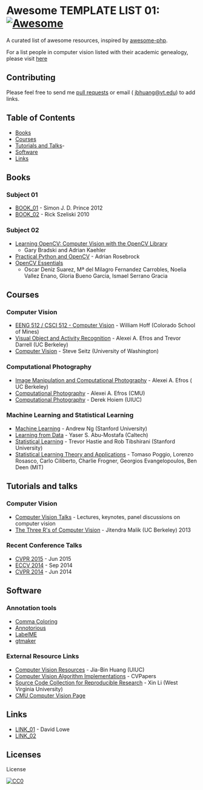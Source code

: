 # Awesome TEMPLATE LIST 01: [![Awesome](https://cdn.rawgit.com/sindresorhus/awesome/d7305f38d29fed78fa85652e3a63e154dd8e8829/media/badge.svg)](https://github.com/sindresorhus/awesome)

A curated list of awesome resources, inspired by [awesome-php](https://github.com/ziadoz/awesome-php).

For a list people in computer vision listed with their academic genealogy, please
visit [here](https://github.com/jbhuang0604/awesome-computer-vision/blob/master/people.md)

## Contributing

Please feel free to send me [pull requests](https://github.com/jbhuang0604/awesome-computer-vision/pulls) or email (
jbhuang@vt.edu) to add links.

## Table of Contents

- [Books](#books)
- [Courses](#courses)
- [Tutorials and Talks](#tutorials-and-talks)-
- [Software](#software)
- [Links](#links)


## Books

### Subject 01

* [BOOK_01](http://www.computervisionmodels.com/) - Simon J. D. Prince 2012
* [BOOK_02](http://szeliski.org/Book/) - Rick Szeliski 2010

### Subject 02

* [Learning OpenCV: Computer Vision with the OpenCV Library](http://www.amazon.com/Learning-OpenCV-Computer-Vision-Library/dp/0596516134)
  - Gary Bradski and Adrian Kaehler
* [Practical Python and OpenCV](https://www.pyimagesearch.com/practical-python-opencv/) - Adrian Rosebrock
* [OpenCV Essentials](http://www.amazon.com/OpenCV-Essentials-Oscar-Deniz-Suarez/dp/1783984244/ref=sr_1_1?s=books&ie=UTF8&qid=1424594237&sr=1-1&keywords=opencv+essentials#)
  - Oscar Deniz Suarez, Mª del Milagro Fernandez Carrobles, Noelia Vallez Enano, Gloria Bueno Garcia, Ismael Serrano
  Gracia

## Courses

### Computer Vision

* [EENG 512 / CSCI 512 - Computer Vision](http://inside.mines.edu/~whoff/courses/EENG512/) - William Hoff (Colorado
  School of Mines)
* [Visual Object and Activity Recognition](https://sites.google.com/site/ucbcs29443/) - Alexei A. Efros and Trevor
  Darrell (UC Berkeley)
* [Computer Vision](http://courses.cs.washington.edu/courses/cse455/12wi/) - Steve Seitz (University of Washington)

### Computational Photography

* [Image Manipulation and Computational Photography](http://inst.eecs.berkeley.edu/~cs194-26/fa14/) - Alexei A. Efros (
  UC Berkeley)
* [Computational Photography](http://graphics.cs.cmu.edu/courses/15-463/2012_fall/463.html) - Alexei A. Efros (CMU)
* [Computational Photography](https://courses.engr.illinois.edu/cs498dh3/) - Derek Hoiem (UIUC)

### Machine Learning and Statistical Learning

* [Machine Learning](https://www.coursera.org/learn/machine-learning) - Andrew Ng (Stanford University)
* [Learning from Data](https://work.caltech.edu/telecourse.html) - Yaser S. Abu-Mostafa (Caltech)
* [Statistical Learning](https://class.stanford.edu/courses/HumanitiesandScience/StatLearning/Winter2015/about) - Trevor
  Hastie and Rob Tibshirani (Stanford University)
* [Statistical Learning Theory and Applications](http://www.mit.edu/~9.520/fall14/) - Tomaso Poggio, Lorenzo Rosasco,
  Carlo Ciliberto, Charlie Frogner, Georgios Evangelopoulos, Ben Deen (MIT)

## Tutorials and talks

### Computer Vision

* [Computer Vision Talks](http://www.computervisiontalks.com/) - Lectures, keynotes, panel discussions on computer
  vision
* [The Three R's of Computer Vision](https://www.youtube.com/watch?v=Mqg6eorYRIQ) - Jitendra Malik (UC Berkeley) 2013

### Recent Conference Talks

- [CVPR 2015](http://www.pamitc.org/cvpr15/) - Jun 2015
- [ECCV 2014](http://videolectures.net/eccv2014_zurich/) - Sep 2014
- [CVPR 2014](http://techtalks.tv/cvpr-2014-oral-talks/) - Jun 2014


## Software

### Annotation tools

* [Comma Coloring](http://commacoloring.herokuapp.com/)
* [Annotorious](https://annotorious.github.io/)
* [LabelME](http://labelme.csail.mit.edu/Release3.0/)
* [gtmaker](https://github.com/sanko-shoko/gtmaker)

### External Resource Links

* [Computer Vision Resources](https://sites.google.com/site/jbhuang0604/resources/vision) - Jia-Bin Huang (UIUC)
* [Computer Vision Algorithm Implementations](http://www.cvpapers.com/rr.html) - CVPapers
* [Source Code Collection for Reproducible Research](http://www.csee.wvu.edu/~xinl/reproducible_research.html) - Xin
  Li (West Virginia University)
* [CMU Computer Vision Page](http://www.cs.cmu.edu/afs/cs/project/cil/ftp/html/v-source.html)


## Links

* [LINK_01](http://www.cs.ubc.ca/~lowe/vision.html) - David Lowe
* [LINK_02](http://hci.iwr.uni-heidelberg.de/Links/German_Vision/)

## Licenses

License

[![CC0](http://i.creativecommons.org/p/zero/1.0/88x31.png)](http://creativecommons.org/publicdomain/zero/1.0/)
